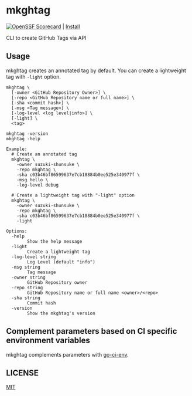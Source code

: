 # mkghtag

[![OpenSSF Scorecard](https://api.scorecard.dev/projects/github.com/suzuki-shunsuke/mkghtag/badge)](https://scorecard.dev/viewer/?uri=github.com/suzuki-shunsuke/mkghtag) | [Install](INSTALL.md)

CLI to create GitHub Tags via API

## Usage

mkghtag creates an annotated tag by default.
You can create a lightweight tag with `-light` option.

```
mkghtag \
  [-owner <GitHub Repository Owner>] \
  [-repo <GitHub Repository name or full name>] \
  [-sha <commit hash>] \
  [-msg <Tag message>] \
  [-log-level <log level|info>] \
  [-light] \
  <tag>

mkghtag -version
mkghtag -help

Example:
  # Create an annotated tag
  mkghtag \
    -owner suzuki-shunsuke \
    -repo mkghtag \
    -sha c03b46bf86599637e7cb18884b0ee525e340977f \
    -msg hello \
    -log-level debug

  # Create a lightweight tag with "-light" option
  mkghtag \
    -owner suzuki-shunsuke \
    -repo mkghtag \
    -sha c03b46bf86599637e7cb18884b0ee525e340977f \
    -light

Options:
  -help
    	Show the help message
  -light
    	Create a lightweight tag
  -log-level string
    	Log Level (default "info")
  -msg string
    	Tag message
  -owner string
    	GitHub Repository owner
  -repo string
    	GitHub Repository name or full name <owner>/<repo>
  -sha string
    	Commit hash
  -version
    	Show the mkghtag's version
```

## Complement parameters based on CI specific environment variables

mkghtag complements parameters with [go-ci-env](https://github.com/suzuki-shunsuke/go-ci-env).

## LICENSE

[MIT](LICENSE)
